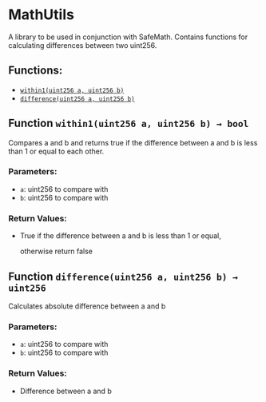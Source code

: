 # MathUtils

A library to be used in conjunction with SafeMath. Contains functions for calculating differences between two uint256.

## Functions:

- [`within1(uint256 a, uint256 b)`](mathutils.md#MathUtils-within1-uint256-uint256-)
- [`difference(uint256 a, uint256 b)`](mathutils.md#MathUtils-difference-uint256-uint256-)

## Function `within1(uint256 a, uint256 b) → bool` <a id="MathUtils-within1-uint256-uint256-"></a>

Compares a and b and returns true if the difference between a and b is less than 1 or equal to each other.

### Parameters:

- `a`: uint256 to compare with
- `b`: uint256 to compare with

### Return Values:

- True if the difference between a and b is less than 1 or equal,

  otherwise return false

## Function `difference(uint256 a, uint256 b) → uint256` <a id="MathUtils-difference-uint256-uint256-"></a>

Calculates absolute difference between a and b

### Parameters:

- `a`: uint256 to compare with
- `b`: uint256 to compare with

### Return Values:

- Difference between a and b
